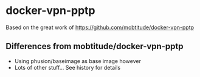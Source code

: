 # docker-vpn-pptp

Based on the great work of https://github.com/mobtitude/docker-vpn-pptp

## Differences from mobtitude/docker-vpn-pptp

- Using phusion/baseimage as base image however
- Lots of other stuff... See history for details
